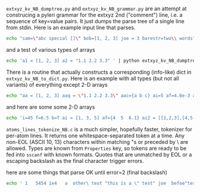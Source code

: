 `extxyz_kv_NB_dumptree.py` and `extxyz_kv_NB_grammar.py` are an attempt at construcing a pyleri grammar for the extxyz 2nd ("comment") line, i.e. a sequence of key=value pairs.  It just dumps the parse tree of a single line from stdin.  Here is an example input line that parses.

```bash
echo "sam=\"abc special []\" bob=[1, 2, 3] joe = 3 barestr=two\\ words" | python extxyz_kv_NB_dumptree.py
```

and a test of various types of arrays
```bash
echo 'a1 = [1, 2, 3] a2 = "1.1 2.2 3.3" ' | python extxyz_kv_NB_dumptree.py
```

There is a routine that actually constructs a corresponding (info-like) dict in `extxyz_kv_NB_to_dict.py`.  Here is an example with all types (but not all variants) of everything except 2-D arrays
```bash
echo "aa = [1, 2, 3] aaq = \"1.1 2.2 3.3\" aac={a b c} ai=5 af=4.6e-3 ab=T as=bob aqs=\"this is a test\"" | python extxyz_kv_NB_to_dict.py
```

and here are some some 2-D arrays
```bash
echo 'i=45 f=6.5 b=T ai = [1, 3, 5] af={4  5  6.1} ai2 = [[1,2,3],[4,5,6]] af2 = [[1,2,3], [4,5,6.1]]' | python extxyz_kv_NB_to_dict.py
```

`atoms_lines_tokenize_NB.c` is a much simpler, hopefully faster, tokenizer for per-atom lines.  It returns one whitespace-separated token at a time.  Any non-EOL (ASCII 10, 13) characters within matching "s or preceded by \ are allowed.  Types are known from `Properties` key, so tokens are ready to be fed into `sscanf` with known formats. Quotes that are unmatched by EOL or a escaping backslash as the final character trigger errors.

here are some things that parse OK until error=2 (final backslash)
```bash
echo ' 1   5454 1e4   a  other\ test "this is a \" test" joe  befoe"test"aft\"er \' | ./atoms_lines_tokenize_NB
```
